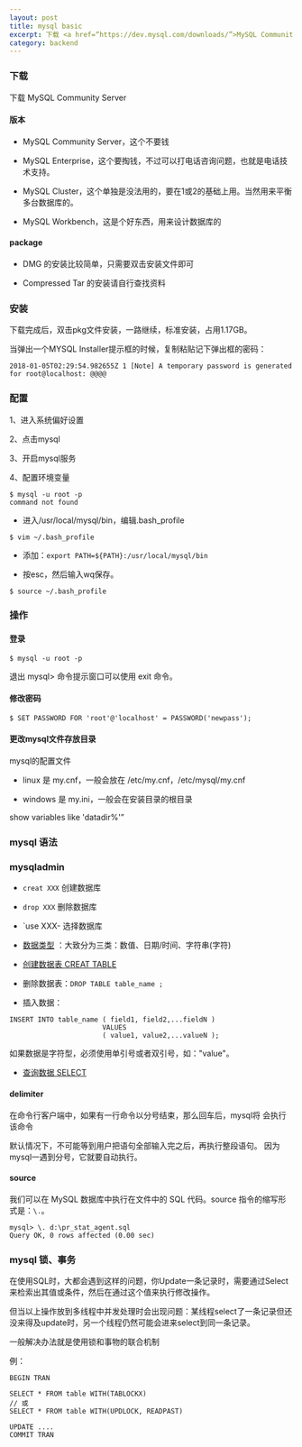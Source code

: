 ```yaml
---
layout: post
title: mysql basic
excerpt: 下载 <a href=“https://dev.mysql.com/downloads/”>MySQL Community Server</a>，安装、配置、基本操作、语法、锁、事物
category: backend
---
```



### 下载

下载 MySQL Community Server

#### 版本

- MySQL Community Server，这个不要钱

- MySQL Enterprise，这个要掏钱，不过可以打电话咨询问题，也就是电话技术支持。

- MySQL Cluster，这个单独是没法用的，要在1或2的基础上用。当然用来平衡多台数据库的。

- MySQL Workbench，这是个好东西，用来设计数据库的

#### package

- DMG 的安装比较简单，只需要双击安装文件即可

- Compressed Tar 的安装请自行查找资料

### 安装

下载完成后，双击pkg文件安装，一路继续，标准安装，占用1.17GB。

当弹出一个MYSQL Installer提示框的时候，复制粘贴记下弹出框的密码：

`2018-01-05T02:29:54.982655Z 1 [Note] A temporary password is generated for root@localhost: @@@@`

### 配置

1、进入系统偏好设置

2、点击mysql

3、开启mysql服务

4、配置环境变量

```
$ mysql -u root -p
command not found
```

- 进入/usr/local/mysql/bin，编辑.bash_profile
```
$ vim ~/.bash_profile
```
- 添加：`export PATH=${PATH}:/usr/local/mysql/bin`

- 按esc，然后输入wq保存。

```
$ source ~/.bash_profile
```

### 操作

#### 登录
```
$ mysql -u root -p
```
退出 mysql> 命令提示窗口可以使用 exit 命令。

#### 修改密码
```
$ SET PASSWORD FOR 'root'@'localhost' = PASSWORD('newpass');
```
#### 更改mysql文件存放目录

mysql的配置文件

- linux 是 my.cnf，一般会放在 /etc/my.cnf，/etc/mysql/my.cnf

- windows 是 my.ini，一般会在安装目录的根目录

show variables like 'datadir%'”

### mysql 语法

### mysqladmin
- `creat XXX` 创建数据库

- `drop XXX` 删除数据库

- `use XXX- 选择数据库
- [数据类型](http://www.360sdn.com/mysql/2013/0511/78.html) ：大致分为三类：数值、日期/时间、字符串(字符)
- [创建数据表 CREAT TABLE](http://www.runoob.com/mysql/mysql-create-tables.html)

- 删除数据表：`DROP TABLE table_name ;`

- 插入数据：
```
INSERT INTO table_name ( field1, field2,...fieldN )
                       VALUES
                       ( value1, value2,...valueN );
```
如果数据是字符型，必须使用单引号或者双引号，如："value"。

- [查询数据 SELECT](http://www.runoob.com/mysql/mysql-select-query.html)

#### delimiter

在命令行客户端中，如果有一行命令以分号结束，那么回车后，mysql将
会执行该命令

默认情况下，不可能等到用户把语句全部输入完之后，再执行整段语句。 因为mysql一遇到分号，它就要自动执行。

#### source
我们可以在 MySQL 数据库中执行在文件中的 SQL 代码。source 指令的缩写形式是：`\.`。
```
mysql> \. d:\pr_stat_agent.sql   
Query OK, 0 rows affected (0.00 sec)   
```

### mysql 锁、事务

在使用SQL时，大都会遇到这样的问题，你Update一条记录时，需要通过Select来检索出其值或条件，然后在通过这个值来执行修改操作。

但当以上操作放到多线程中并发处理时会出现问题：某线程select了一条记录但还没来得及update时，另一个线程仍然可能会进来select到同一条记录。

一般解决办法就是使用锁和事物的联合机制

例：
```
BEGIN TRAN

SELECT * FROM table WITH(TABLOCKX) 
// 或
SELECT * FROM table WITH(UPDLOCK, READPAST) 

UPDATE ....
COMMIT TRAN
```

